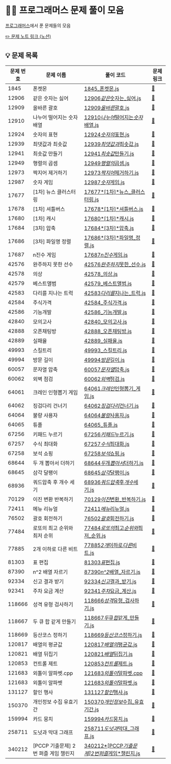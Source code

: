 # 👩‍💻 프로그래머스 문제 풀이 모음

[프로그래머스](https://school.programmers.co.kr/)에서 푼 문제들의 모음

[✏️ 문제 노트 링크 (노션)](https://yoouyeon.notion.site/285b05fd3a2380c2b353e722c6203bf3)

## 💡 문제 목록

| 문제 번호 | 문제 이름                                               | 풀이 코드                                                                                                                                     | 문제 링크                                                              |
| --------- | ------------------------------------------------------- | --------------------------------------------------------------------------------------------------------------------------------------------- | ---------------------------------------------------------------------- |
| 1845      | 폰켓몬                                            | [1845\_폰켓몬.js](Level1/1845_폰켓몬.js)                                                                                          | [🔗](https://school.programmers.co.kr/learn/courses/30/lessons/1845)   |
| 12906     | 같은 숫자는 싫어                                        | [12906*같은*숫자는\_싫어.js](Level1/12906_같은_숫자는_싫어.js)                                                                                | [🔗](https://school.programmers.co.kr/learn/courses/30/lessons/12906)  |
| 12909     | 올바른 괄호                                     | [12909*올바른*괄호.js](Level2/12909_올바른_괄호.js)                                                                           | [🔗](https://school.programmers.co.kr/learn/courses/30/lessons/12909)  |
| 12910     | 나누어 떨어지는 숫자 배열                               | [12910*나누어*떨어지는*숫자*배열.js](Level1/12910_나누어_떨어지는_숫자_배열.js)                                                               | [🔗](https://school.programmers.co.kr/learn/courses/30/lessons/12910)  |
| 12924     | 숫자의 표현                                      | [12924*숫자의*표현.js](Level2/12924_숫자의_표현.js)                                                                             | [🔗](https://school.programmers.co.kr/learn/courses/30/lessons/12924)  |
| 12939     | 최댓값과 최솟값                              | [12939*최댓값과*최솟값.js](Level2/12939_최댓값과_최솟값.js)                                                             | [🔗](https://school.programmers.co.kr/learn/courses/30/lessons/12939)  |
| 12941     | 최솟값 만들기                                 | [12941*최솟값*만들기.js](Level2/12941_최솟값_만들기.js)                                                                   | [🔗](https://school.programmers.co.kr/learn/courses/30/lessons/12941)  |
| 12949     | 행렬의 곱셈                                             | [12949*행렬의*곱셈.js](Level2/12949_행렬의_곱셈.js)                                                                                           | [🔗](https://school.programmers.co.kr/learn/courses/30/lessons/12949)  |
| 12973     | 짝지어 제거하기                                         | [12973*짝지어*제거하기.js](Level2/12973_짝지어_제거하기.js)                                                                                   | [🔗](https://school.programmers.co.kr/learn/courses/30/lessons/12973)  |
| 12987     | 숫자 게임                                         | [12987*숫자*게임.js](Level3/12987_숫자_게임.js)                                                                                   | [🔗](https://school.programmers.co.kr/learn/courses/30/lessons/12987)  |
| 17677     | [1차] 뉴스 클러스터링                         | [17677*[1차]*뉴스\_클러스터링.js](Level2/17677_[1차]_뉴스_클러스터링.js)                                                  | [🔗](https://school.programmers.co.kr/learn/courses/30/lessons/17677)  |
| 17678     | [1차] 셔틀버스                                    | [17678*[1차]*셔틀버스.js](Level3/17678_[1차]_셔틀버스.js)                                                                         | [🔗](https://school.programmers.co.kr/learn/courses/30/lessons/17678)  |
| 17680     | [1차] 캐시                                           | [17680*[1차]*캐시.js](Level2/17680_[1차]_캐시.js)                                                                                       | [🔗](https://school.programmers.co.kr/learn/courses/30/lessons/17680)  |
| 17684     | [3차] 압축                                              | [17684*[3차]*압축.js](Level2/17684_[3차]_압축.js)                                                                                             | [🔗](https://school.programmers.co.kr/learn/courses/30/lessons/17684)  |
| 17686     | [3차] 파일명 정렬                             | [17686*[3차]*파일명\_정렬.js](Level2/17686_[3차]_파일명_정렬.js)                                                          | [🔗](https://school.programmers.co.kr/learn/courses/30/lessons/17686)  |
| 17687     | n진수 게임                                        | [17687*n진수*게임.js](Level2/17687_n진수_게임.js)                                                                                 | [🔗](https://school.programmers.co.kr/learn/courses/30/lessons/17687)  |
| 42576     | 완주하지 못한 선수                                      | [42576*완주하지*못한\_선수.js](Level1/42576_완주하지_못한_선수.js)                                                                            | [🔗](https://school.programmers.co.kr/learn/courses/30/lessons/42576)  |
| 42578     | 의상                                                    | [42578\_의상.js](Level2/42578_의상.js)                                                                                                        | [🔗](https://school.programmers.co.kr/learn/courses/30/lessons/42578)  |
| 42579     | 베스트앨범                                              | [42579\_베스트앨범.js](Level3/42579_베스트앨범.js)                                                                                            | [🔗](https://school.programmers.co.kr/learn/courses/30/lessons/42579)  |
| 42583     | 다리를 지나는 트럭                                      | [42583*다리를*지나는\_트럭.js](Level2/42583_다리를_지나는_트럭.js)                                                                            | [🔗](https://school.programmers.co.kr/learn/courses/30/lessons/42583)  |
| 42584     | 주식가격                                                | [42584\_주식가격.js](Level2/42584_주식가격.js)                                                                                                | [🔗](https://school.programmers.co.kr/learn/courses/30/lessons/42584)  |
| 42586     | 기능개발                                                | [42586\_기능개발.js](Level2/42586_기능개발.js)                                                                                                | [🔗](https://school.programmers.co.kr/learn/courses/30/lessons/42586)  |
| 42840     | 모의고사                                                | [42840\_모의고사.js](Level1/42840_모의고사.js)                                                                                                | [🔗](https://school.programmers.co.kr/learn/courses/30/lessons/42840)  |
| 42888     | 오픈채팅방                                      | [42888\_오픈채팅방.js](Level2/42888_오픈채팅방.js)                                                                            | [🔗](https://school.programmers.co.kr/learn/courses/30/lessons/42888)  |
| 42889     | 실패율                                                  | [42889\_실패율.js](Level1/42889_실패율.js)                                                                                                    | [🔗](https://school.programmers.co.kr/learn/courses/30/lessons/42889)  |
| 49993     | 스킬트리                                           | [49993\_스킬트리.js](Level2/49993_스킬트리.js)                                                                                      | [🔗](https://school.programmers.co.kr/learn/courses/30/lessons/49993)  |
| 49994     | 방문 길이                                               | [49994*방문*길이.js](Level2/49994_방문_길이.js)                                                                                               | [🔗](https://school.programmers.co.kr/learn/courses/30/lessons/49994)  |
| 60057     | 문자열 압축                                    | [60057*문자열*압축.js](Level2/60057_문자열_압축.js)                                                                         | [🔗](https://school.programmers.co.kr/learn/courses/30/lessons/60057)  |
| 60062     | 외벽 점검                                               | [60062*외벽*점검.js](60062_외벽_점검.js)                                                                                                      | [🔗](https://school.programmers.co.kr/learn/courses/30/lessons/60062)  |
| 64061     | 크레인 인형뽑기 게임                      | [64061*크레인*인형뽑기\_게임.js](Level1/64061_크레인_인형뽑기_게임.js)                                            | [🔗](https://school.programmers.co.kr/learn/courses/30/lessons/64061)  |
| 64062     | 징검다리 건너기                               | [64062*징검다리*건너기.js](Level3/64062_징검다리_건너기.js)                                                               | [🔗](https://school.programmers.co.kr/learn/courses/30/lessons/64062)  |
| 64064     | 불량 사용자                                     | [64064*불량*사용자.js](Level3/64064_불량_사용자.js)                                                                           | [🔗](https://school.programmers.co.kr/learn/courses/30/lessons/64064)  |
| 64065     | 튜플                                                 | [64065\_튜플.js](Level2/64065_튜플.js)                                                                                                  | [🔗](https://school.programmers.co.kr/learn/courses/30/lessons/64065)  |
| 67256     | 키패드 누르기                                     | [67256*키패드*누르기.js](Level1/67256_키패드_누르기.js)                                                                           | [🔗](https://school.programmers.co.kr/learn/courses/30/lessons/67256)  |
| 67257     | 수식 최대화                                       | [67257*수식*최대화.js](Level2/67257_수식_최대화.js)                                                                               | [🔗](https://school.programmers.co.kr/learn/courses/30/lessons/67257)  |
| 67258     | 보석 쇼핑                                         | [67258*보석*쇼핑.js](Level3/67258_보석_쇼핑.js)                                                                                   | [🔗](https://school.programmers.co.kr/learn/courses/30/lessons/67258)  |
| 68644     | 두 개 뽑아서 더하기                                     | [68644*두*개*뽑아서*더하기.js](Level1/68644_두_개_뽑아서_더하기.js)                                                                           | [🔗](https://school.programmers.co.kr/learn/courses/30/lessons/68644)  |
| 68645     | 삼각 달팽이                                    | [68645*삼각*달팽이.js](Level2/68645_삼각_달팽이.js)                                                                         | [🔗](https://school.programmers.co.kr/learn/courses/30/lessons/68645)  |
| 68936     | 쿼드압축 후 개수 세기                        | [68936*쿼드압축*후*개수*세기.js](Level2/68936_쿼드압축_후_개수_세기.js)                                                 | [🔗](https://school.programmers.co.kr/learn/courses/30/lessons/68936)  |
| 70129     | 이진 변환 반복하기                         | [70129*이진*변환\_반복하기.js](Level2/70129_이진_변환_반복하기.js)                                                  | [🔗](https://school.programmers.co.kr/learn/courses/30/lessons/70129)  |
| 72411     | 메뉴 리뉴얼                                             | [72411*메뉴*리뉴얼.js](Level2/72411_메뉴_리뉴얼.js)                                                                                           | [🔗](https://school.programmers.co.kr/learn/courses/30/lessons/72411)  |
| 76502     | 괄호 회전하기                                           | [76502*괄호*회전하기.js](Level2/76502_괄호_회전하기.js)                                                                                       | [🔗](https://school.programmers.co.kr/learn/courses/30/lessons/76502)  |
| 77484     | 로또의 최고 순위와 최저 순위              | [77484*로또의*최고*순위와*최저\_순위.js](Level1/77484_로또의_최고_순위와_최저_순위.js)                            | [🔗](https://school.programmers.co.kr/learn/courses/30/lessons/77484)  |
| 77885     | 2개 이하로 다른 비트                           | [77885*2개*이하로*다른*비트.js](Level2/77885_2개_이하로_다른_비트.js)                                                       | [🔗](https://school.programmers.co.kr/learn/courses/30/lessons/77885)  |
| 81303     | 표 편집                                                 | [81303*표*편집.js](Level3/81303_표_편집.js)                                                                                                   | [🔗](https://school.programmers.co.kr/learn/courses/30/lessons/81303)  |
| 87390     | n^2 배열 자르기                                   | [87390*n^2*배열\_자르기.js](Level2/87390_n^2_배열_자르기.js)                                                                      | [🔗](https://school.programmers.co.kr/learn/courses/30/lessons/87390)  |
| 92334     | 신고 결과 받기                                 | [92334*신고*결과\_받기.js](Level1/92334_신고_결과_받기.js)                                                                  | [🔗](https://school.programmers.co.kr/learn/courses/30/lessons/92334)  |
| 92341     | 주차 요금 계산                                  | [92341*주차*요금\_계산.js](Level2/92341_주차_요금_계산.js)                                                                    | [🔗](https://school.programmers.co.kr/learn/courses/30/lessons/92341)  |
| 118666    | 성격 유형 검사하기                          | [118666*성격*유형\_검사하기.js](Level1/118666_성격_유형_검사하기.js)                                                  | [🔗](https://school.programmers.co.kr/learn/courses/30/lessons/118666) |
| 118667    | 두 큐 합 같게 만들기                        | [118667*두*큐*합*같게\_만들기.js](Level2/118667_두_큐_합_같게_만들기.js)                                              | [🔗](https://school.programmers.co.kr/learn/courses/30/lessons/118667) |
| 118669    | 등산코스 정하기                                         | [118669*등산코스*정하기.js](118669_등산코스_정하기.js)                                                                                        | [🔗](https://school.programmers.co.kr/learn/courses/30/lessons/118669) |
| 120817    | 배열의 평균값                                           | [120817*배열의*평균값.js](Level0/120817_배열의_평균값.js)                                                                                     | [🔗](https://school.programmers.co.kr/learn/courses/30/lessons/120817) |
| 120821    | 배열 뒤집기                                             | [120821*배열*뒤집기.js](Level0/120821_배열_뒤집기.js)                                                                                         | [🔗](https://school.programmers.co.kr/learn/courses/30/lessons/120821) |
| 120853    | 컨트롤 제트                                             | [120853*컨트롤*제트.js](Level0/120853_컨트롤_제트.js)                                                                                         | [🔗](https://school.programmers.co.kr/learn/courses/30/lessons/120853) |
| 121683    | 외톨이 알파벳.cpp                              | [121683*외톨이*알파벳.cpp](Unrated/121683_외톨이_알파벳.cpp)                                                                | [🔗](https://school.programmers.co.kr/learn/courses/30/lessons/121683) |
| 121683    | 외톨이 알파벳                                  | [121683*외톨이*알파벳.js](Unrated/121683_외톨이_알파벳.js)                                                                  | [🔗](https://school.programmers.co.kr/learn/courses/30/lessons/121683) |
| 131127    | 할인 행사                                               | [131127*할인*행사.js](Level2/131127_할인_행사.js)                                                                                             | [🔗](https://school.programmers.co.kr/learn/courses/30/lessons/131127) |
| 150370    | 개인정보 수집 유효기간                    | [150370*개인정보*수집\_유효기간.js](Level1/150370_개인정보_수집_유효기간.js)                                      | [🔗](https://school.programmers.co.kr/learn/courses/30/lessons/150370) |
| 159994    | 카드 뭉치                                               | [159994*카드*뭉치.js](Level1/159994_카드_뭉치.js)                                                                                             | [🔗](https://school.programmers.co.kr/learn/courses/30/lessons/159994) |
| 258711    | 도넛과 막대 그래프                            | [258711*도넛과*막대\_그래프.js](Level2/258711_도넛과_막대_그래프.js)                                                      | [🔗](https://school.programmers.co.kr/learn/courses/30/lessons/258711) |
| 340212    | [PCCP 기출문제] 2번 퍼즐 게임 챌린지 | [340212*[PCCP*기출문제]*2번*퍼즐*게임*챌린지.js](Level2/340212_[PCCP_기출문제]_2번_퍼즐_게임_챌린지.js) | [🔗](https://school.programmers.co.kr/learn/courses/30/lessons/340212) |
